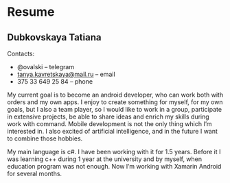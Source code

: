 # Resume

## Dubkovskaya Tatiana 

Contacts:
* @ovalski – telegram
* tanya.kavretskaya@mail.ru – email
* 375 33 649 25 84 – phone

My current goal is to become an android developer, who can work both with orders and my own apps. I enjoy to create something for myself, for my own goals, but I also a team player, so I would like to work in a group, participate in extensive projects, be able to share ideas and enrich my skills during work with command. Mobile development is not the only thing which I’m interested in. I also excited of artificial intelligence, and in the future I want to combine those hobbies. 

My main language is c#. I have been working with it for 1.5 years. Before it I was learning c++ during 1 year at the university and by myself, when education program was not enough. Now I’m working with Xamarin Android for several months. 
